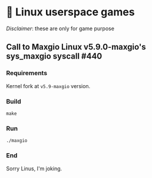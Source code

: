 # 🐧 Linux userspace games

*Disclaimer*: these are only for game purpose

## Call to Maxgio Linux v5.9.0-maxgio's sys_maxgio syscall #440

### Requirements

Kernel fork at `v5.9-maxgio` version.

### Build

```
make
```

### Run

```
./maxgio
```

### End

Sorry Linus, I'm joking.
